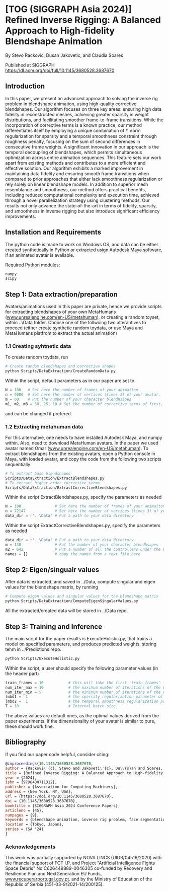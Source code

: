 # [TOG (SIGGRAPH Asia 2024)] Refined Inverse Rigging: A Balanced Approach to High-fidelity Blendshape Animation

By Stevo Rackovic, Dusan Jakovetic, and Claudia Soares

Published at SIGGRAPH https://dl.acm.org/doi/full/10.1145/3680528.3687670

## Introduction

In this paper, we present an advanced approach to solving the inverse rig problem in blendshape animation, using high-quality corrective blendshapes. Our algorithm focuses on three key areas: ensuring high data fidelity in reconstructed meshes, achieving greater sparsity in weight distributions, and facilitating smoother frame-to-frame transitions. While the incorporation of corrective terms is a known practice, our method differentiates itself by employing a unique combination of 𝑙1 norm regularization for sparsity and a temporal smoothness constraint through roughness penalty, focusing on the sum of second differences in consecutive frame weights. A significant innovation in our approach is the temporal decoupling of blendshapes, which permits simultaneous optimization across entire animation sequences. This feature sets our work apart from existing methods and contributes to a more efficient and effective solution. Our algorithm exhibits a marked improvement in maintaining data fidelity and ensuring smooth frame transitions when compared to prior approaches that either lack smoothness regularization or rely solely on linear blendshape models. In addition to superior mesh resemblance and smoothness, our method offers practical benefits, including reduced computational complexity and execution time, achieved through a novel parallelization strategy using clustering methods. Our results not only advance the state-of-the-art in terms of fidelity, sparsity, and smoothness in inverse rigging but also introduce significant efficiency improvements.

## Installation and Requirements

The python code is made to work on Windows OS, and data can be either created synthetically in Python or extracted usign Autodesk Maya software, if an animated avatar is avaliable. 

Required Python modules: 

```python
numpy
scipy
```

## Step 1: Data extraction/preparation

Avatars/animations used in this paper are private, hence we provide scripts for extracting blendshapes of your own MetaHumans (www.unrealengine.com/en-US/metahuman), or creating a random toyset, within ..\Data folder. Choose one of the follwoing two alterantives to proceed (either create synthetic random toydata, or use Maya and MetaHumans platfrom to extract the actual animation)

### 1.1 Creating syhtnetic data 

To create random toydata, run 

```bash
# Create random blendshapes and corrective shapes
python Scripts/DataExtraction/CreateRandomData.py
```
Within the script, default parameters as in our paper are set to
```python
N = 100   # Set here the number of frames of your animaiton
n = 9000  # Set here the number of vertices (times 3) of your avatar. 
m = 60    # Put the number of your character blendhsapes
m1, m2, m3 = 50, 25, 10 # Set the number of corrective terms of first, second and third level, respectively
```
and can be changed if prefered.

### 1.2 Extracting metahuman data 

For this alternative, one needs to have installed Autodesk Maya, and numpy within. Also, need to download MetaHuman avatars. In the paper we used avatar named Omar (www.unrealengine.com/en-US/metahuman).
To extract blendshapes from the existing avatars, open a Python console in Maya, with loaded avatar, and copy the code from the following two scripts sequentially

```bash
# To extract base blendshapes
Scripts/DataExtraction/ExtractBlendshapes.py
# To extract higher order corrective terms
Scripts/DataExtraction/ExtractCorrectiveBlendshapes.py
```

Within the script ExtractBlendshapes.py, specify the parameters as needed
```python
N = 100               # Set here the number of frames of your animaiton
n = 72147             # Set here the number of vertices (times 3) of your avatar. The default value for metahumans is given here
data_dir = r'..\Data' # Put a path to your data directory
```
Within the script ExtractCorrectiveBlendshapes.py, specify the parameters as needed
```python
data_dir = r'..\Data' # Put a path to your data directory
m = 130               # Put the number of your character blendhsapes
m2 = 642              # Put a number of all the controllers under the blendshape node
names = []            # copy the names from a text file here 
```

## Step 2: Eigen/singualr values

After data is extracted, and saved in ../Data, compute singular and eigen values for the blendshape matrix, by running 

```bash
# Compute eigen values and singular values for the blendshape matrix
python Scripts/DataExtraction/ComputeEigenSingularValues.py
```

All the extracted/created data will be stored in ../Data repo.

## Step 3: Training and Inference

The main script for the paper results is ExecuteHolistic.py, that trains a model on specified parameters, and produces predicted weights, storing tehm in ../Predictions repo.
```bash
python Scripts/ExecuteHolistic.py
```
Within the script, a user should specify the following parameter values (in the header part)
```python
train_frames = 10           # this will take the first 'train_frames' from 'weights.npy' matrix as a training set
num_iter_max = 10           # the maximum number of iterations of the CD solver
num_iter_min = 5            # the minimum number of iterations of the CD solver
lmbd1 =  1                  # the sparsity regularization parameter of the objective funciton
lmbd2 =  1                  # the temporal smoothness regularization parameter of the objective funciton
T = 10                      # Interval batch size
```
The above values are default ones, as the optimal values derived from the paper experiments. If the dimensionality of your avatar is similar to ours, these should work fine.

## Bibliography

If you find our paper code helpful, consider citing:

```bibtex
@inproceedings{10.1145/3680528.3687670,
author = {Rackovi\'{c}, Stevo and Jakoveti\'{c}, Du\v{s}an and Soares, Cl\'{a}udia},
title = {Refined Inverse Rigging: A Balanced Approach to High-fidelity Blendshape Animation},
year = {2024},
isbn = {9798400711312},
publisher = {Association for Computing Machinery},
address = {New York, NY, USA},
url = {https://doi.org/10.1145/3680528.3687670},
doi = {10.1145/3680528.3687670},
booktitle = {SIGGRAPH Asia 2024 Conference Papers},
articleno = {45},
numpages = {9},
keywords = {blendshape animation, inverse rig problem, face segmentation},
location = {Tokyo, Japan},
series = {SA '24}
}
```

### Acknowledgements

This work was partially supported by NOVA LINCS (UIDB/04516/2020) with the financial support of FCT I.P. and Project "Artificial Intelligence Fights Space Debris" No C626449889-0046305 co-funded by Recovery and Resilience Plan and NextGeneration EU Funds, www.recuperarportugal.gov.pt. and by the Ministry of Education of the Republic of Serbia (451-03-9/2021-14/200125).
